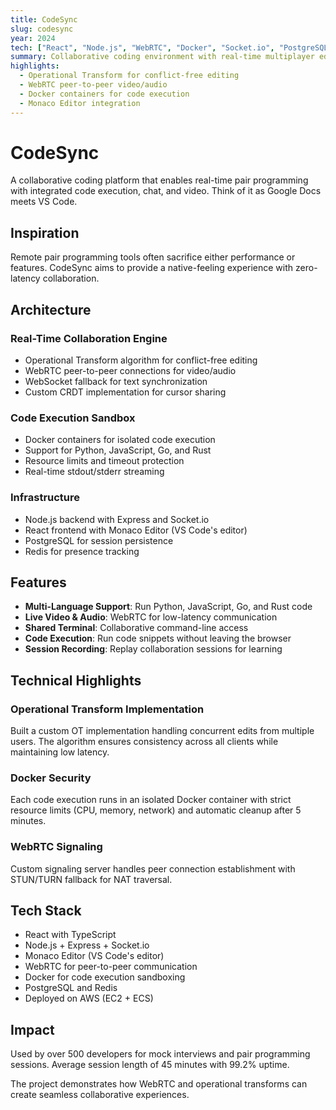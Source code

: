 ```yaml
---
title: CodeSync
slug: codesync
year: 2024
tech: ["React", "Node.js", "WebRTC", "Docker", "Socket.io", "PostgreSQL"]
summary: Collaborative coding environment with real-time multiplayer editing and integrated terminal execution.
highlights:
  - Operational Transform for conflict-free editing
  - WebRTC peer-to-peer video/audio
  - Docker containers for code execution
  - Monaco Editor integration
---
```


# CodeSync

A collaborative coding platform that enables real-time pair programming with integrated code execution, chat, and video. Think of it as Google Docs meets VS Code.

## Inspiration

Remote pair programming tools often sacrifice either performance or features. CodeSync aims to provide a native-feeling experience with zero-latency collaboration.

## Architecture

### Real-Time Collaboration Engine
- Operational Transform algorithm for conflict-free editing
- WebRTC peer-to-peer connections for video/audio
- WebSocket fallback for text synchronization
- Custom CRDT implementation for cursor sharing

### Code Execution Sandbox
- Docker containers for isolated code execution
- Support for Python, JavaScript, Go, and Rust
- Resource limits and timeout protection
- Real-time stdout/stderr streaming

### Infrastructure
- Node.js backend with Express and Socket.io
- React frontend with Monaco Editor (VS Code's editor)
- PostgreSQL for session persistence
- Redis for presence tracking

## Features

- **Multi-Language Support**: Run Python, JavaScript, Go, and Rust code
- **Live Video & Audio**: WebRTC for low-latency communication
- **Shared Terminal**: Collaborative command-line access
- **Code Execution**: Run code snippets without leaving the browser
- **Session Recording**: Replay collaboration sessions for learning

## Technical Highlights

### Operational Transform Implementation
Built a custom OT implementation handling concurrent edits from multiple users. The algorithm ensures consistency across all clients while maintaining low latency.

### Docker Security
Each code execution runs in an isolated Docker container with strict resource limits (CPU, memory, network) and automatic cleanup after 5 minutes.

### WebRTC Signaling
Custom signaling server handles peer connection establishment with STUN/TURN fallback for NAT traversal.

## Tech Stack

- React with TypeScript
- Node.js + Express + Socket.io
- Monaco Editor (VS Code's editor)
- WebRTC for peer-to-peer communication
- Docker for code execution sandboxing
- PostgreSQL and Redis
- Deployed on AWS (EC2 + ECS)

## Impact

Used by over 500 developers for mock interviews and pair programming sessions. Average session length of 45 minutes with 99.2% uptime.

The project demonstrates how WebRTC and operational transforms can create seamless collaborative experiences.
